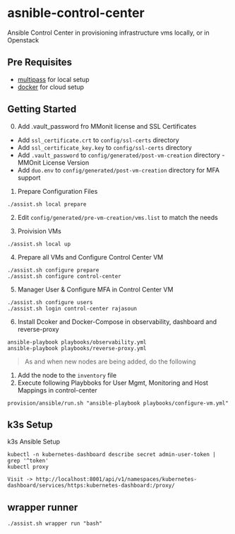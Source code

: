 # asnible-control-center

Ansible Control Center in provisioning infrastructure vms
locally, or in Openstack

## Pre Requisites

-   [multipass](https://multipass.run/) for local setup
-   [docker](https://www.docker.com/) for cloud setup

## Getting Started

0. Add .vault_password fro MMonit license and SSL Certificates

-   Add `ssl_certificate.crt` to `config/ssl-certs` directory
-   Add `ssl_certificate_key.key` to `config/ssl-certs` directory
-   Add `.vault_password` to `config/generated/post-vm-creation` directory - MMOnit License Version
-   Add `duo.env` to `config/generated/post-vm-creation` directory for MFA support

1. Prepare Configuration Files

```
./assist.sh local prepare
```

2. Edit `config/generated/pre-vm-creation/vms.list` to match the needs

3. Proivision VMs

```
./assist.sh local up
```

4. Prepare all VMs and Configure Control Center VM

```
./assist.sh configure prepare
./assist.sh configure control-center
```

5. Manager User & Configure MFA in Control Center VM

```
./assist.sh configure users
./assist.sh login control-center rajasoun
```

6. Install Dcoker and Docker-Compose in observability, dashboard and reverse-proxy

```
ansible-playbook playbooks/observability.yml
ansible-playbook playbooks/reverse-proxy.yml
```

> As and when new nodes are being added, do the following

1. Add the node to the `inventory` file
2. Execute following Playbboks for User Mgmt, Monitoring and Host Mappings in control-center

```
provision/ansible/run.sh "ansible-playbook playbooks/configure-vm.yml"
```

## k3s Setup

k3s Ansible Setup

```
kubectl -n kubernetes-dashboard describe secret admin-user-token | grep '^token'
kubectl proxy

Visit -> http://localhost:8001/api/v1/namespaces/kubernetes-dashboard/services/https:kubernetes-dashboard:/proxy/

```

## wrapper runner

```
./assist.sh wrapper run "bash"
```

